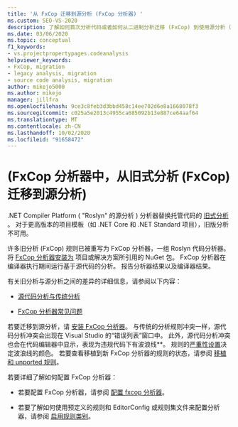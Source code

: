 ```yaml
---
title: '从 FxCop 迁移到源分析 (FxCop 分析器) '
ms.custom: SEO-VS-2020
description: 了解如何首次分析代码或者如何从二进制分析迁移 (FxCop) 到使用源分析 (FxCop 分析器) 分析托管代码的新方式。
ms.date: 03/06/2020
ms.topic: conceptual
f1_keywords:
- vs.projectpropertypages.codeanalysis
helpviewer_keywords:
- FxCop, migration
- legacy analysis, migration
- source code analysis, migration
author: mikejo5000
ms.author: mikejo
manager: jillfra
ms.openlocfilehash: 9ce3c8feb3d3bbd458c14ee702d6e8a1668078f3
ms.sourcegitcommit: c025a5e2013c4955ca685092b13e887ce64aaf64
ms.translationtype: MT
ms.contentlocale: zh-CN
ms.lasthandoff: 10/02/2020
ms.locfileid: "91658472"
---
```

# <a name="migrate-from-legacy-analysis-fxcop-to-source-analysis-fxcop-analyzers"></a> (FxCop 分析器中，从旧式分析 (FxCop) 迁移到源分析) 

.NET Compiler Platform ( "Roslyn" 的源分析 ) 分析器替换托管代码的 [旧式分析](../code-quality/code-analysis-for-managed-code-overview.md) 。 对于更高版本的项目模板（如 .NET Core 和 .NET Standard 项目），旧版分析不可用。

许多旧分析 (FxCop) 规则已被重写为 FxCop 分析器，一组 Roslyn 代码分析器。 将 [FxCop 分析器安装为](install-fxcop-analyzers.md#nuget-package) 项目或解决方案所引用的 NuGet 包。 FxCop 分析器在编译器执行期间运行基于源代码的分析。 报告分析器结果以及编译器结果。

有关旧分析与源分析之间的差异的详细信息，请参阅以下内容：

- [源代码分析与传统分析](../code-quality/fxcop-analyzers-faq.md#whats-the-difference-between-legacy-fxcop-and-fxcop-analyzers)

- [FxCop 分析器常见问题](../code-quality/fxcop-analyzers-faq.md)

若要迁移到源分析，请 [安装 FxCop 分析器](../code-quality/install-fxcop-analyzers.md)。 与传统的分析规则冲突一样，源代码分析冲突会出现在 Visual Studio 的“错误列表”窗口中。 此外，源代码分析冲突也会在代码编辑器中显示，表现为违规代码下有波浪线**。 规则的[严重性设置](../code-quality/use-roslyn-analyzers.md#configure-severity-levels)决定波浪线的颜色。 若要查看移植到新 FxCop 分析器的规则的状态，请参阅 [移植和 unported 规则](../code-quality/fxcop-rule-port-status.md)。

若要详细了解如何配置 FxCop 分析器：

- 若要配置 FxCop 分析器，请参阅 [配置 fxcop 分析器](/dotnet/fundamentals/code-analysis/code-quality-rule-options)。

- 若要了解如何使用预定义的规则和 EditorConfig 或规则集文件来配置分析器，请参阅 [启用规则类别](/dotnet/fundamentals/code-analysis/code-quality-rule-options)。